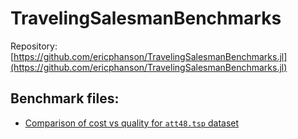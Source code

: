 # TravelingSalesmanBenchmarks

Repository: [https://github.com/ericphanson/TravelingSalesmanBenchmarks.jl](https://github.com/ericphanson/TravelingSalesmanBenchmarks.jl)

## Benchmark files:

* [Comparison of cost vs quality for `att48.tsp` dataset](html/att48_cost_vs_quality.html)

